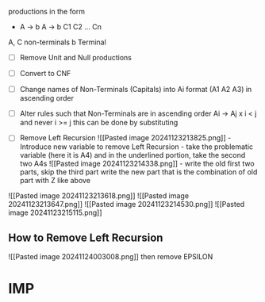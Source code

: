 productions in the form
- A -> b
  A -> b C1 C2 ... Cn

A, C non-terminals
b Terminal

- [ ] Remove Unit and Null productions
- [ ] Convert to CNF
- [ ] Change names of Non-Terminals (Capitals) into Ai format (A1 A2 A3) in ascending order
- [ ] Alter rules such that Non-Terminals are in ascending order
      Ai -> Aj x 
	      i < j and never i >= j
	  this can be done by substituting
- [ ] Remove Left Recursion
      ![[Pasted image 20241123213825.png]]
      - Introduce new variable to remove Left Recursion
      - take the problematic variable (here it is A4) and in the underlined portion, take the second two A4s 
        ![[Pasted image 20241123214338.png]]
        - write the old first two parts, skip the third part
          write the new part that is the combination of old part with Z
	          like above
	  

![[Pasted image 20241123213618.png]]
![[Pasted image 20241123213647.png]]
![[Pasted image 20241123214530.png]]
![[Pasted image 20241123215115.png]]

## How to Remove Left Recursion
![[Pasted image 20241124003008.png]]
then remove EPSILON
# IMP

